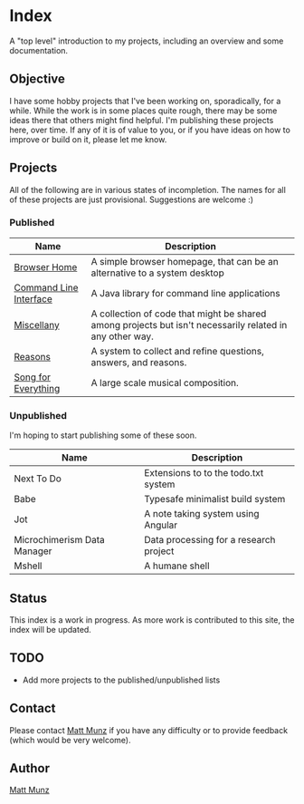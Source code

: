 # Index

A "top level" introduction to my projects, including an overview and some documentation.

## Objective

I have some hobby projects that I've been working on, sporadically, for a while. While the 
work is in some places quite rough, there may be some ideas there that others might find 
helpful. I'm publishing these projects here, over time. If any of it is of value to you, 
or if you have ideas on how to improve or build on it, please let me know.

## Projects

All of the following are in various states of incompletion. The names for all of these 
projects are just provisional. Suggestions are welcome :) 

### Published

| Name                      | Description                                |
| ------------------------- | ------------------------------------------ |
| [Browser Home](https://github.com/mattmunz/BrowserHome)                    | A simple browser homepage, that can be an alternative to a system desktop |
| [Command Line Interface](https://github.com/mattmunz/CommandLineInterface) | A Java library for command line applications |
| [Miscellany](https://github.com/mattmunz/Miscellany)                       | A collection of code that might be shared among projects but isn't necessarily related in any other way. |
| [Reasons](https://github.com/mattmunz/Reasons)                             | A system to collect and refine questions, answers, and reasons. |
| [Song for Everything](https://github.com/mattmunz/SongForEverything)       | A large scale musical composition. |

### Unpublished

I'm hoping to start publishing some of these soon.

| Name                      | Description                                |
| ------------------------- | ------------------------------------------ |
| Next To Do                | Extensions to to the todo.txt system       | 
| Babe                      | Typesafe minimalist build system           |
| Jot                         | A note taking system using Angular         |
| Microchimerism Data Manager | Data processing for a research project     |
| Mshell                      | A humane shell                             |

## Status

This index is a work in progress. As more work is contributed to this site, the index will 
be updated.

## TODO 

* Add more projects to the published/unpublished lists

## Contact

Please contact [Matt Munz](https://github.com/mattmunz) if you have any difficulty or 
to provide feedback (which would be very welcome).

## Author

[Matt Munz](https://github.com/mattmunz)
